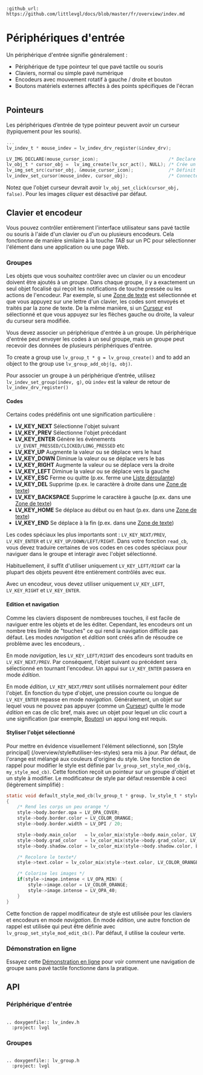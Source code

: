 ```eval_rst
:github_url: https://github.com/littlevgl/docs/blob/master/fr/overview/indev.md
```
# Périphériques d'entrée

Un périphérique d'entrée signifie généralement :
- Périphérique de type pointeur tel que pavé tactile ou souris
- Claviers, normal ou simple pavé numérique 
- Encodeurs avec mouvement rotatif à gauche / droite et bouton
- Boutons matériels externes affectés à des points spécifiques de l'écran


``` important:: Avant de poursuivre votre lecture, veuillez lire la section [Portage](/porting/indev) sur les périphériques d'entrée
```

## Pointeurs

Les périphériques d’entrée de type pointeur peuvent avoir un curseur (typiquement pour les souris).

```c
...
lv_indev_t * mouse_indev = lv_indev_drv_register(&indev_drv);

LV_IMG_DECLARE(mouse_cursor_icon);                          /* Declare le fichier de l'image. */
lv_obj_t * cursor_obj =  lv_img_create(lv_scr_act(), NULL); /* Crée un objet image pour le curseur */
lv_img_set_src(cursor_obj, &mouse_cursor_icon);             /* Définit la source de l'image */
lv_indev_set_cursor(mouse_indev, cursor_obj);               /* Connecte l'objet image au pilote */

```

Notez que l'objet curseur devrait avoir `lv_obj_set_click(cursor_obj, false)`.
Pour les images *cliquer* est désactivé par défaut.

## Clavier et encodeur

Vous pouvez contrôler entièrement l'interface utilisateur sans pavé tactile ou souris à l'aide d'un clavier ou d'un ou plusieurs encodeurs. Cela fonctionne de manière similaire à la touche  *TAB* sur un PC pour sélectionner l'élément dans une application ou une page Web.

### Groupes

Les objets que vous souhaitez contrôler avec un clavier ou un encodeur doivent être ajoutés à un *groupe*.
Dans chaque groupe, il y a exactement un seul objet focalisé qui reçoit les notifications de touche pressée ou les actions de l'encodeur.
Par exemple, si une [Zone de texte](/object-types/ta) est sélectionnée et que vous appuyez sur une lettre d'un clavier, les codes sont envoyés et traités par la zone de texte.
De la même manière, si un [Curseur](/object-types/slider) est sélectionné et que vous appuyez sur les flèches gauche ou droite, la valeur du curseur sera modifiée.

Vous devez associer un périphérique d'entrée à un groupe. Un périphérique d'entrée peut envoyer les codes à un seul groupe, mais un groupe peut recevoir des données de plusieurs périphériques d'entrée.

To create a group use `lv_group_t * g = lv_group_create()` and to add an object to the group use `lv_group_add_obj(g, obj)`.

Pour associer un groupe à un périphérique d’entrée, utilisez `lv_indev_set_group(indev, g)`, où `indev` est la valeur de retour de `lv_indev_drv_register() `

#### Codes
Certains codes prédéfinis ont une signification particulière :
- **LV_KEY_NEXT** Sélectionne l'objet suivant
- **LV_KEY_PREV** Sélectionne l'objet précédant
- **LV_KEY_ENTER** Génère les événements `LV_EVENT_PRESSED/CLICKED/LONG_PRESSED` etc
- **LV_KEY_UP** Augmente la valeur ou se déplace vers le haut
- **LV_KEY_DOWN** Diminue la valeur ou se déplace vers le bas
- **LV_KEY_RIGHT** Augmente la valeur ou se déplace vers la droite
- **LV_KEY_LEFT** Diminue la valeur ou se déplace vers la gauche
- **LV_KEY_ESC** Ferme ou quitte (p.ex. ferme une [Liste déroulante](/object-types/ddlist))
- **LV_KEY_DEL**  Supprime (p.ex. le caractère à droite dans une [Zone de texte](/object-types/ta))
- **LV_KEY_BACKSPACE** Supprime le caractère à gauche (p.ex. dans une [Zone de texte](/object-types/ta))
- **LV_KEY_HOME** Se déplace au début ou en haut (p.ex. dans une [Zone de texte](/object-types/ta))
- **LV_KEY_END** Se déplace à la fin (p.ex. dans une [Zone de texte](/object-types/ta))

Les codes spéciaux les plus importants sont : `LV_KEY_NEXT/PREV`, `LV_KEY_ENTER` et `LV_KEY_UP/DOWN/LEFT/RIGHT`. 
Dans votre fonction `read_cb`, vous devez traduire certaines de vos codes en ces codes spéciaux pour naviguer dans le groupe et interagir avec l'objet sélectionné.

Habituellement, il suffit d'utiliser uniquement `LV_KEY_LEFT/RIGHT` car la plupart des objets peuvent être entièrement contrôlés avec eux.

Avec un encodeur, vous devez utiliser uniquement `LV_KEY_LEFT`,` LV_KEY_RIGHT` et `LV_KEY_ENTER`.

#### Edition et navigation

Comme les claviers disposent de nombreuses touches, il est facile de naviguer entre les objets et de les éditer. Cependant, les encodeurs ont un nombre très limité de "touches" ce qui rend la navigation difficile pas défaut. Les modes *navigation* et *édition* sont créés afin de résoudre ce problème avec les encodeurs, .

En mode *navigation*, les `LV_KEY_LEFT/RIGHT` des encodeurs sont traduits en` LV_KEY_NEXT/PREV`. Par conséquent, l'objet suivant ou précédent sera sélectionné en tournant l'encodeur.
Un appui sur `LV_KEY_ENTER` passera en mode *édition*.

En mode *édition*, `LV_KEY_NEXT/PREV` sont utilisés normalement pour éditer l'objet.
En fonction du type d'objet, une pression courte ou longue de `LV_KEY_ENTER` repasse en mode *navigation*.
Généralement, un objet sur lequel vous ne pouvez pas appuyer (comme un [Curseur](/object-types/slider)) quitte le mode *édition* en cas de clic bref, mais avec un objet pour lequel un clic court a une signification (par exemple, [Bouton](/object-types/btn)) un appui long est requis.

#### Styliser l'objet sélectionné
Pour mettre en évidence visuellement l'élément sélectionné, son [Style principal] (/overview/style#utiliser-les-styles) sera mis à jour.
Par défaut, de l'orange est mélangé aux couleurs d'origine du style.
Une fonction de rappel pour modifier le style est définie par `lv_group_set_style_mod_cb(g, my_style_mod_cb)`. Cette fonction reçoit un pointeur sur un groupe d'objet et un style à modifier.
Le modificateur de style par défaut ressemble à ceci (légèrement simplifié) :
```c
static void default_style_mod_cb(lv_group_t * group, lv_style_t * style)
{
    /* Rend les corps un peu orange */
    style->body.border.opa = LV_OPA_COVER;
    style->body.border.color = LV_COLOR_ORANGE;
    style->body.border.width = LV_DPI / 20;

    style->body.main_color   = lv_color_mix(style->body.main_color, LV_COLOR_ORANGE, LV_OPA_70);
    style->body.grad_color   = lv_color_mix(style->body.grad_color, LV_COLOR_ORANGE, LV_OPA_70);
    style->body.shadow.color = lv_color_mix(style->body.shadow.color, LV_COLOR_ORANGE, LV_OPA_60);

    /* Recolore le texte*/
    style->text.color = lv_color_mix(style->text.color, LV_COLOR_ORANGE, LV_OPA_70);

    /* Colorise les images */
    if(style->image.intense < LV_OPA_MIN) {
        style->image.color = LV_COLOR_ORANGE;
        style->image.intense = LV_OPA_40;
    }
}
```

Cette fonction de rappel modificateur de style est utilisée pour les claviers et encodeurs en mode *navigation*.
En mode *édition*, une autre fonction de rappel est utilisée qui peut être définie avec `lv_group_set_style_mod_edit_cb()`. Par défaut, il utilise la couleur verte.


### Démonstration en ligne

Essayez cette [Démonstration en ligne](https://littlevgl.com/demo-touchpadless) pour voir comment une navigation de groupe sans pavé tactile fonctionne dans la pratique.

## API


### Périphérique d'entrée

```eval_rst

.. doxygenfile:: lv_indev.h
  :project: lvgl

```

### Groupes

```eval_rst

.. doxygenfile:: lv_group.h
  :project: lvgl

```

